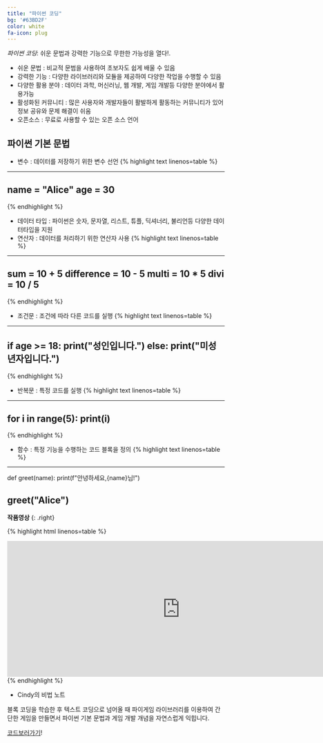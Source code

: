 ```yaml
---
title: "파이썬 코딩"
bg: '#63BD2F'
color: white
fa-icon: plug
---
```


*파이썬 코딩*: 쉬운 문법과 강력한 기능으로 무한한 가능성을 열다!.
 

- 쉬운 문법 : 비교적 문범을 사용하여 초보자도 쉽게 배울 수 있음
- 강력한 기능 : 다양한 라이브러리와 모듈을 제공하여 다양한 작업을 수행할 수 있음
- 다양한 활용 분야 : 데이터 과학, 머신러닝, 웹 개발, 게임 개발등 다양한 분야에서 활용가능
- 활성화된 커뮤니티 : 많은 사용자와 개발자들이 활발하게 활동하는 커뮤니티가 있어 정보 공유와 문제 해결이 쉬움
- 오픈소스 : 무료로 사용할 수 있는 오픈 소스 언어

## 파이썬 기본 문법

- 변수 : 데이터를 저장하기 위한 변수 선언
{% highlight text linenos=table %}
---
name = "Alice"
age = 30
---
{% endhighlight %}

- 데이터 타입 : 파이썬은 숫자, 문자열, 리스트, 튜플, 딕셔너리, 불리언등 다양한 데이터타입을 지원
- 연산자 : 데이터를 처리하기 위한 연산자 사용
{% highlight text linenos=table %}
---
sum = 10 + 5
difference = 10 - 5
multi = 10 * 5
divi = 10 / 5
---
{% endhighlight %}

- 조건문 : 조건에 따라 다른 코드를 실행
{% highlight text linenos=table %}
---
if age >= 18:
    print("성인입니다.")
else:
    print("미성년자입니다.")
---
{% endhighlight %}

- 반복문 : 특정 코드를 실행
{% highlight text linenos=table %}
---
for i in range(5):
    print(i)
---
{% endhighlight %}

- 함수 : 특정 기능을 수행하는 코드 블록을 정의
{% highlight text linenos=table %}
---
def greet(name):
    print(f"안녕하세요,{name}님!")

greet("Alice")
---




**작품영상**
{: .right}

{% highlight html linenos=table %}
<div class="icontain">
  <iframe width="800" height="315" src="https://www.youtube.com/embed/ix6nS6RjXho?si=wS337BxOFoeavShd" title="YouTube video player" frameborder="0" allow="accelerometer; autoplay; clipboard-write; encrypted-media; gyroscope; picture-in-picture; web-share" referrerpolicy="strict-origin-when-cross-origin" allowfullscreen></iframe>
</div>
{% endhighlight %}


- Cindy의 비법 노트

블록 코딩을 학습한 후 텍스트 코딩으로 넘어올 때 파이게임 라이브러리를 이용하여 간단한 게임을 만들면서 파이썬 기본 문법과 게임 개발 개념을 자연스럽게 익힙니다.

[코드보러가기](https://github.com/happycindy7201/my_pages/blob/gh-pages/py_game_example.py)!







